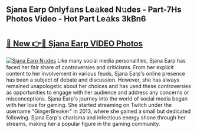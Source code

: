 ## Sjana Earp Onlyf𝚊ns Le𝚊ked N𝚞des - Part-7Hs Photos Video - Hot Part Le𝚊ks 3kBn6

# <h2><a href="http://ac42550.deff.icu/?id=Sjana+Earp">🔗 New 👉🔴 Sjana Earp VIDEO Photos</a></h2>

[![Sjana Earp N𝚞des](https://i.imgur.com/rIISA9y.gif)](http://ac42550.deff.icu/?id=Sjana+Earp)
Like many social media personalities, Sjana Earp has faced her fair share of controversies and criticisms. From her explicit content to her involvement in various feuds, Sjana Earp's online presence has been a subject of debate and discussion. However, she has always remained unapologetic about her choices and has used these controversies as opportunities to engage with her audience and address any concerns or misconceptions. Sjana Earp's journey into the world of social media began with her love for gaming. She started streaming on Twitch under the username "GingerBreaker" in 2013, where she gained a small but dedicated following. Sjana Earp's charisma and infectious energy shone through her streams, making her a popular figure in the gaming community.

